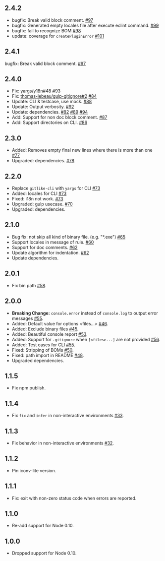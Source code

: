 ## 2.4.2
- bugfix: Break valid block comment. [#97](https://github.com/jedmao/eclint/pull/97)
- bugfix: Generated empty locales file after execute eclint command. [#99](https://github.com/jedmao/eclint/pull/99)
- bugfix: fail to recognize BOM [#98](https://github.com/jedmao/eclint/pull/98)
- update: coverage for `createPluginError` [#101](https://github.com/jedmao/eclint/pull/101)

## 2.4.1
bugfix: Break valid block comment. [#97](https://github.com/jedmao/eclint/pull/97)

## 2.4.0
- Fix: [yargs/y18n#48](https://github.com/yargs/y18n/issues/48) [#93](https://github.com/jedmao/eclint/pull/93)
- Fix: [thomas-lebeau/gulp-gitignore#2](https://github.com/thomas-lebeau/gulp-gitignore/issues/2) [#84](https://github.com/jedmao/eclint/pull/84)
- Update: CLI & testcase, use mock. [#88](https://github.com/jedmao/eclint/pull/88)
- Update: Output verbosity. [#92](https://github.com/jedmao/eclint/pull/92)
- Update: dependencies. [#82](https://github.com/jedmao/eclint/pull/82) [#89](https://github.com/jedmao/eclint/pull/89) [#94](https://github.com/jedmao/eclint/pull/94)
- Add: Support for non doc block comment. [#87](https://github.com/jedmao/eclint/pull/87)
- Add: Support directories on CLI. [#86](https://github.com/jedmao/eclint/pull/86)

## 2.3.0
- Added: Removes empty final new lines where there is more than one [#77](https://github.com/jedmao/eclint/pull/77)
- Upgraded: dependencies. [#78](https://github.com/jedmao/eclint/pull/78)

## 2.2.0
- Replace `gitlike-cli` with `yargs` for CLI [#73](https://github.com/jedmao/eclint/pull/73)
- Added: locales for CLI [#73](https://github.com/jedmao/eclint/pull/73)
- Fixed: i18n not work. [#73](https://github.com/jedmao/eclint/pull/73)
- Upgraded: gulp usecase. [#70](https://github.com/jedmao/eclint/pull/70)
- Upgraded: dependencies.

## 2.1.0
- Bug fix: not skip all kind of binary file. (e.g. "*.exe") [#65](https://github.com/jedmao/eclint/pull/65)
- Support locales in message of rule. [#60](https://github.com/jedmao/eclint/pull/60)
- Support for doc comments. [#62](https://github.com/jedmao/eclint/pull/62)
- Update algorithm for indentation. [#62](https://github.com/jedmao/eclint/pull/62)
- Update dependencies.

## 2.0.1
- Fix bin path [#58](https://github.com/jedmao/eclint/issues/58).

## 2.0.0
- **Breaking Change:** `console.error` instead of `console.log` to output error messages [#55](https://github.com/jedmao/eclint/pull/55).
- Added: Default value for options <files...> [#46](https://github.com/jedmao/eclint/issues/46).
- Added: Exclude binary files [#45](https://github.com/jedmao/eclint/issues/45).
- Added: Beautiful console report [#53](https://github.com/jedmao/eclint/pull/53).
- Added: Support for `.gitignore` when `[<files>...]` are not provided [#56](https://github.com/jedmao/eclint/pull/56).
- Added: Test cases for CLI [#55](https://github.com/jedmao/eclint/pull/55).
- Fixed: Stripping of BOMs [#50](https://github.com/jedmao/eclint/pull/50).
- Fixed: path import in README [#48](https://github.com/jedmao/eclint/pull/48).
- Upgraded dependencies.

## 1.1.5
- Fix npm publish.

## 1.1.4
- Fix `fix` and `infer` in non-interactive environments [#33](https://github.com/jedmao/eclint/pull/33).

## 1.1.3
- Fix behavior in non-interactive environments [#32](https://github.com/jedmao/eclint/pull/32).

## 1.1.2
- Pin iconv-lite version.

## 1.1.1
- Fix: exit with non-zero status code when errors are reported.

## 1.1.0
- Re-add support for Node 0.10.

## 1.0.0
- Dropped support for Node 0.10.
